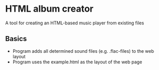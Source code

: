 # HTML album creator
A tool for creating an HTML-based music player from existing files

## Basics

- Program adds all determined sound files (e.g. .flac-files) to the web layout
- Program uses the example.html as the layout of the web page
